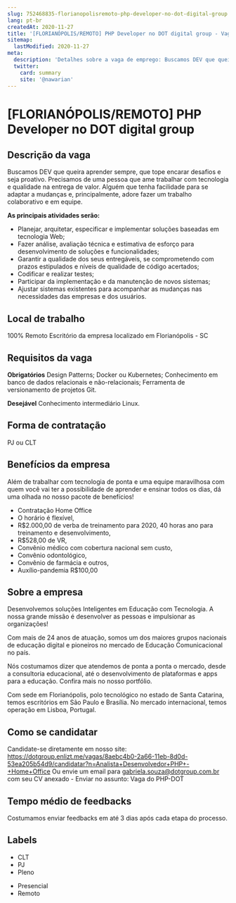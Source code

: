 ```yaml
---
slug: 752468835-florianopolisremoto-php-developer-no-dot-digital-group
lang: pt-br
createdAt: 2020-11-27
title: '[FLORIANÓPOLIS/REMOTO] PHP Developer no DOT digital group - Vaga de Emprego'
sitemap:
  lastModified: 2020-11-27
meta:
  description: 'Detalhes sobre a vaga de emprego: Buscamos DEV que queira aprender sempre, que tope encarar desafios e seja proativo. Precisamos de uma pessoa que ame trabalhar com tecnologia e qualidade na entrega de valor. Alguém que tenha facilidade para se adaptar a mudanças e, principalmente, adore fazer um trabalho colaborativo e em equipe. **As principais atividades serão:** - Planejar, arquitetar, especificar e implementar soluções baseadas em tecnologia Web; - Fazer análise, avaliação técnica e estimativa de esforço para desenvolvimento de soluções e funcionalidades; - Garantir a qualidade dos seus entregáveis, se comprometendo com prazos estipulados e níveis de qualidade de código acertados; - Codificar e realizar testes; - Participar da implementação e da manutenção de novos sistemas; - Ajustar sistemas existentes para acompanhar as mudanças nas necessidades das empresas e dos usuários.'
  twitter:
    card: summary
    site: '@nawarian'
---
```


# [FLORIANÓPOLIS/REMOTO] PHP Developer no DOT digital group

## Descrição da vaga

Buscamos DEV que queira aprender sempre, que tope encarar desafios e seja proativo. Precisamos de uma pessoa que ame trabalhar com tecnologia e qualidade na entrega de valor. Alguém que tenha facilidade para se adaptar a mudanças e, principalmente, adore fazer um trabalho colaborativo e em equipe.

**As principais atividades serão:**

- Planejar, arquitetar, especificar e implementar soluções baseadas em tecnologia Web;
- Fazer análise, avaliação técnica e estimativa de esforço para desenvolvimento de soluções e funcionalidades;
- Garantir a qualidade dos seus entregáveis, se comprometendo com prazos estipulados e níveis de qualidade de código acertados;
- Codificar e realizar testes;
- Participar da implementação e da manutenção de novos sistemas;
- Ajustar sistemas existentes para acompanhar as mudanças nas necessidades das empresas e dos usuários.

## Local de trabalho
<!-- escolha apenas 1 das linhas abaixo, ajuste para o seu contexto e exclua as outras -->
100% Remoto
Escritório da empresa localizado em Florianópolis - SC 

## Requisitos da vaga

**Obrigatórios**
Design Patterns;
Docker ou Kubernetes;
Conhecimento em banco de dados relacionais e não-relacionais;
Ferramenta de versionamento de projetos Git. 

**Desejável**
Conhecimento intermediário Linux.

## Forma de contratação

PJ ou CLT

## Benefícios da empresa

Além de trabalhar com tecnologia de ponta e uma equipe maravilhosa com quem você vai ter a possibilidade de aprender e ensinar todos os dias, dá uma olhada no nosso pacote de benefícios!

- Contratação Home Office
- O horário é flexível,
- R$2.000,00 de verba de treinamento para 2020, 40 horas ano para treinamento e desenvolvimento,
- R$528,00 de VR,
- Convênio médico com cobertura nacional sem custo,
- Convênio odontológico,
- Convênio de farmácia e outros,
- Auxílio-pandemia R$100,00


## Sobre a empresa

Desenvolvemos soluções Inteligentes em Educação com Tecnologia. A nossa grande missão é desenvolver as pessoas e impulsionar as organizações!

Com mais de 24 anos de atuação, somos um dos maiores grupos nacionais de educação digital e pioneiros no mercado de Educação Comunicacional no país.

Nós costumamos dizer que atendemos de ponta a ponta o mercado, desde a consultoria educacional, até o desenvolvimento de plataformas e apps para a educação. Confira mais no nosso portfólio.

Com sede em Florianópolis, polo tecnológico no estado de Santa Catarina, temos escritórios em São Paulo e Brasília. No mercado internacional, temos operação em Lisboa, Portugal.

## Como se candidatar

Candidate-se diretamente em nosso site: https://dotgroup.enlizt.me/vagas/8aebc4b0-2a66-11eb-8d0d-53ea205b54d9/candidatar?n=Analista+Desenvolvedor+PHP+-+Home+Office 
Ou envie um email para gabriela.souza@dotgroup.com.br com seu CV anexado - Enviar no assunto: Vaga do PHP-DOT

## Tempo médio de feedbacks

Costumamos enviar feedbacks em até 3 dias após cada etapa do processo.

## Labels
<!-- Label é uma forma dos QAs conseguirem pesquisar as vagas. Após cadastrar a vaga, ela receberá label automaticamente em até 2 minutos.
Apague os itens abaixo que não corresponderem à vaga. -->
- CLT
- PJ
- Pleno

<!-- Se a vaga for mista (X dias presencial e Y dias remoto) deixe as 2 linhas abaixo -->
- Presencial
- Remoto
<!--- Informar abaixo o nome do estado por extenso.
- Brasil 
- Santa Catarina



Fonte: https://github.com/phpdevbr/vagas/issues/719
